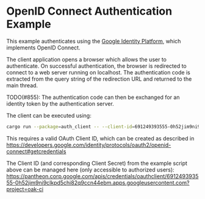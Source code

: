 # OpenID Connect Authentication Example

This example authenticates using the
[Google Identity Platform](https://developers.google.com/identity/), which
implements OpenID Connect.

The client application opens a browser which allows the user to authenticate. On
successful authentication, the browser is redirected to connect to a web server
running on localhost. The authentication code is extracted from the query string
of the redirection URL and returned to the main thread.

TODO(#855): The authentication code can then be exchanged for an identity token
by the authentication server.

The client can be executed using:

```bash
cargo run --package=auth_client -- --client-id=691249393555-0h52jim9ni9clkpd5chi82q9ccn44ebm.apps.googleusercontent.com
```

This requires a valid OAuth Client ID, which can be created as described in
https://developers.google.com/identity/protocols/oauth2/openid-connect#getcredentials

The Client ID (and corresponding Client Secret) from the example script above
can be managed here (only accessible to authorized users):
https://pantheon.corp.google.com/apis/credentials/oauthclient/691249393555-0h52jim9ni9clkpd5chi82q9ccn44ebm.apps.googleusercontent.com?project=oak-ci
